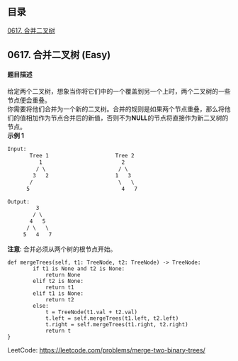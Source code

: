 ## 目录
[0617. 合并二叉树](#0617)

## 0617. 合并二叉树 (Easy) <a name="0617"></a>
#### 题目描述
给定两个二叉树，想象当你将它们中的一个覆盖到另一个上时，两个二叉树的一些节点便会重叠。   
你需要将他们合并为一个新的二叉树。合并的规则是如果两个节点重叠，那么将他们的值相加作为节点合并后的新值，否则不为**NULL**的节点将直接作为新二叉树的节点。  
**示例 1**
```html
Input:
       Tree 1                     Tree 2
          1                         2
         / \                       / \
        3   2                     1   3
       /                           \   \
      5                             4   7

Output:
         3
        / \
       4   5
      / \   \
     5   4   7
```
**注意**: 合并必须从两个树的根节点开始。
``` python3
def mergeTrees(self, t1: TreeNode, t2: TreeNode) -> TreeNode:
        if t1 is None and t2 is None:
            return None
        elif t2 is None:
            return t1
        elif t1 is None:
            return t2
        else:
            t = TreeNode(t1.val + t2.val)
            t.left = self.mergeTrees(t1.left, t2.left)
            t.right = self.mergeTrees(t1.right, t2.right)
            return t
}
```
LeetCode: https://leetcode.com/problems/merge-two-binary-trees/
